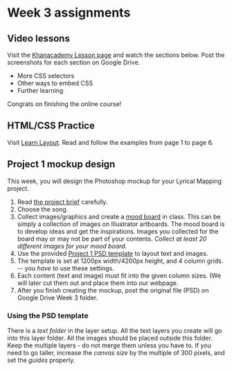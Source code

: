 # Week 3 assignments

## Video lessons
Visit the [Khanacademy Lesson page](https://www.khanacademy.org/computing/computer-programming/html-css) and watch the sections below. Post the screenshots for each section on Google Drive.

  - More CSS selectors
  - Other ways to embed CSS
  - Further learning
  
Congrats on finishing the online course!

## HTML/CSS Practice 
Visit [Learn Layout](http://learnlayout.com). Read and follow the examples from page 1 to page 6.  

## Project 1 mockup design
This week, you will design the Photoshop mockup for your Lyrical Mapping project.

1. Read [the project brief](proj-lyrical-mapping.md) carefully.
1. Choose the song.
1. Collect images/graphics and create a [mood board](http://www.onextrapixel.com/2012/02/10/mood-boarding-methods-for-web-designers/) in class. This can be simply a collection of images on Illustrator artboards. The mood board is to develop ideas and get the inspirations. Images you collected for the board may or may not be part of your contents. *Collect at least 20 different images for your mood board.*
1. Use the provided [Project 1 PSD template](../files/proj1-psd-mockup-template.psd) to layout text and images.
1. The template is set at 1200px width/4200px height, and 4 column grids. -- you *have to* use these settings.
1. Each content (text and image) must fit into the given column sizes. (We will later cut them out and place them into our webpage.
1. After you finish creating the mockup, post the original file (PSD) on Google Drive Week 3 folder.

### Using the PSD template
There is a *text folder* in the layer setup. All the text layers you create will go into this layer folder. All the images should be placed outside this folder. Keep the multiple layers - do not merge them unless you have to. If you need to go taller, increase the *canvas size* by the multiple of 300 pixels, and set the *guides* properly.
